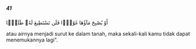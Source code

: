 ##### 41

<span class="ayah">أَوْ يُصْبِحَ مَآؤُهَا غَوْرًۭا فَلَن تَسْتَطِيعَ لَهُۥ طَلَبًۭا</span>

<span class="ayah_translation">atau airnya menjadi surut ke dalam tanah, maka sekali-kali kamu tidak dapat menemukannya lagi".</span>
